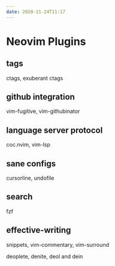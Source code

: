 ```yaml
---
date: 2020-11-24T11:17
---
```


# Neovim Plugins

## tags
ctags, exuberant ctags

## github integration
vim-fugitive, vim-githubinator

## language server protocol
coc.nvim, vim-lsp

## sane configs
cursorline, undofile

## search
fzf

## effective-writing
snippets, vim-commentary, vim-surround

deoplete, denite, deol and dein


